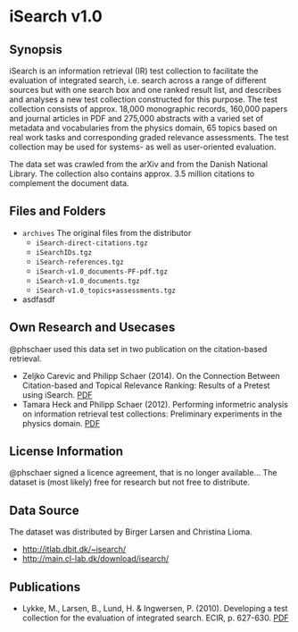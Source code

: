 # iSearch v1.0

## Synopsis

iSearch is an information retrieval (IR) test collection to facilitate the evaluation of integrated search, i.e. search across a range of different sources but with one search box and one ranked result list, and describes and analyses a new test collection constructed for this purpose. The test collection consists of approx. 18,000 monographic records, 160,000 papers and journal articles in PDF and 275,000 abstracts with a varied set of metadata and vocabularies from the physics domain, 65 topics based on real work tasks and corresponding graded relevance assessments. The test collection may be used for systems- as well as user-oriented evaluation.

The data set was crawled from the arXiv and from the Danish National Library. The collection also contains approx. 3.5 million citations to complement the document data.

## Files and Folders

- `archives` The original files from the distributor
  - `iSearch-direct-citations.tgz`
  - `iSearchIDs.tgz`
  - `iSearch-references.tgz`
  - `iSearch-v1.0_documents-PF-pdf.tgz`
  - `iSearch-v1.0_documents.tgz`
  - `iSearch-v1.0_topics+assessments.tgz`
- asdfasdf

## Own Research and Usecases

@phschaer used this data set in two publication on the citation-based retrieval.

- Zeljko Carevic and Philipp Schaer (2014). On the Connection Between Citation-based and Topical Relevance Ranking: Results of a Pretest using iSearch. [PDF](http://ceur-ws.org/Vol-1143/paper5.pdf)
- Tamara Heck and Philipp Schaer (2012). Performing informetric analysis on information retrieval test collections: Preliminary experiments in the physics domain. [PDF](https://arxiv.org/abs/1306.1743)

## License Information

@phschaer signed a licence agreement, that is no longer available... The dataset is (most likely) free for research but not free to distribute. 

## Data Source

The dataset was distributed by Birger Larsen and Christina Lioma.
- http://itlab.dbit.dk/~isearch/
- http://main.cl-lab.dk/download/isearch/

## Publications

- Lykke, M., Larsen, B., Lund, H. & Ingwersen, P. (2010). Developing a test collection for the evaluation of integrated search. ECIR, p. 627-630. [PDF](http://citeseerx.ist.psu.edu/viewdoc/download?doi=10.1.1.477.1982&rep=rep1&type=pdf)

